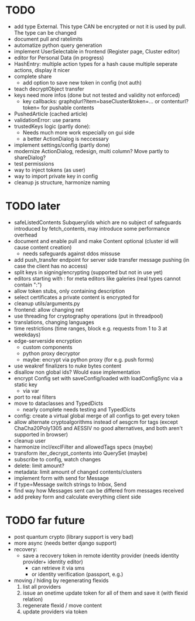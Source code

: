 # TODO

-   add type External. This type CAN be encrypted or not it is used by pull. The type can be changed
-   document pull and ratelimits
-   automatize python query generation
-   implement UserSelectable in frontend (Register page, Cluster editor)
-   editor for Personal Data (in progress)
-   HashEntry: multiple action types for a hash cause multiple seperate actions, display it nicer
-   complete share
    -   add option to save new token in config (not auth)
-   teach decryptObject transfer
-   keys need more infos (done but not tested and validity not enforced)
    -   key callbacks: graphqlurl?item=baseCluster&token=... or contenturl?token= for pushable contents
-   PushedArticle (cached article)
-   validationError: use params
-   trustedKeys logic (partly done):
    -   Needs much more work especially on gui side
    -   a better ActionDialog is neccessary
-   implement settings/config (partly done)
-   modernize ActionDialog, redesign, multi column? Move partly to shareDialog?
-   test permissions
-   way to inject tokens (as user)
-   way to import private key in config
-   cleanup js structure, harmonize naming

# TODO later

-   safeListedContents Subquery/ids which are no subject of safeguards introduced by fetch_contents, may introduce some performance overhead
-   document and enable pull and make Content optional (cluster id will cause content creation)
    -   needs safeguards against ddos missuse
-   add push_transfer endpoint for server side transfer message pushing (in case the client has no access)
-   split keys in signing/encrypting (supported but not in use yet)
-   editors starting with : for meta editors like galeries (real types cannot contain ":")
-   allow token stubs, only containing description
-   select certificates a private content is encrypted for
-   cleanup utils/arguments.py
-   frontend: allow changing net
-   use threading for cryptography operations (put in threadpool)
-   translations, changing languages
-   time restrictions (time ranges, block e.g. requests from 1 to 3 at weekdays)
-   edge-serverside encryption
    -   custom components
    -   python proxy decryptor
    -   maybe: encrypt via python proxy (for e.g. push forms)
-   use weakref finalizers to nuke bytes content
-   disallow non global ids? Would ease implementation
-   encrypt Config set with saveConfig/loaded with loadConfigSync via a static key
    -   via var
-   port to real filters
-   move to dataclasses and TypedDicts
    -   nearly complete needs testing and TypedDicts
-   config: create a virtual global merge of all configs to get every token
-   allow alternate cryptoalgorithms instead of aesgcm for tags (except ChaCha20Poly1305 and AESSIV no good alternatives, and both aren't supported in browser)
-   cleanup user
-   harmonize incl/exclFilter and allowedTags specs (maybe)
-   transform iter_decrypt_contents into QuerySet (maybe)
-   subscribe to config, watch changes
-   delete: limit amount?
-   metadata: limit amount of changed contents/clusters
-   implement form with send for Message
-   if type=Message switch strings to Inbox, Send
-   find way how Messages sent can be differed from messages received
-   add prekey form and calculate everything client side

# TODO far future

-   post quantum crypto (library support is very bad)
-   more async (needs better django support)
-   recovery:
    -   save a recovery token in remote identity provider (needs identity provider+ identity editor)
        -   can retrieve it via sms
        -   or identity verification (passport, e.g.)
-   moving / hiding by regenerating flexids
    1. list all providers
    2. issue an onetime update token for all of them and save it (with flexid relation)
    3. regenerate flexid / move content
    4. update providers via token
